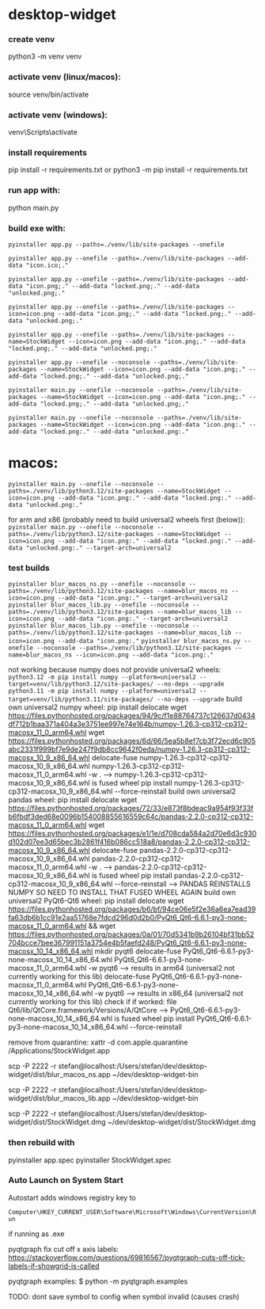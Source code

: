 # desktop-widget

### create venv
python3 -m venv venv

### activate venv (linux/macos):
source venv/bin/activate

### activate venv (windows):
venv\Scripts\activate

### install requirements
pip install -r requirements.txt
or
python3 -m pip install -r requirements.txt

### run app with:
python main.py

### build exe with:
`pyinstaller app.py --paths=./venv/lib/site-packages --onefile`

`pyinstaller app.py --onefile --paths=./venv/lib/site-packages --add-data "icon.ico;."`

`pyinstaller app.py --onefile --paths=./venv/lib/site-packages --add-data "icon.png;." --add-data "locked.png;." --add-data "unlocked.png;."`

`pyinstaller app.py --onefile --paths=./venv/lib/site-packages --icon=icon.png --add-data "icon.png;." --add-data "locked.png;." --add-data "unlocked.png;."`

`pyinstaller app.py --onefile --paths=./venv/lib/site-packages --name=StockWidget --icon=icon.png --add-data "icon.png;." --add-data "locked.png;." --add-data "unlocked.png;."`

`pyinstaller app.py --onefile --noconsole --paths=./venv/lib/site-packages --name=StockWidget --icon=icon.png --add-data "icon.png;." --add-data "locked.png;." --add-data "unlocked.png;."`

`pyinstaller main.py --onefile --noconsole --paths=./venv/lib/site-packages --name=StockWidget --icon=icon.png --add-data "icon.png;." --add-data "locked.png;." --add-data "unlocked.png;."`

`pyinstaller main.py --onefile --noconsole --paths=./venv/lib/site-packages --name=StockWidget --icon=icon.png --add-data "icon.png:." --add-data "locked.png:." --add-data "unlocked.png:."`

# macos:
`pyinstaller main.py --onefile --noconsole --paths=./venv/lib/python3.12/site-packages --name=StockWidget --icon=icon.png --add-data "icon.png:." --add-data "locked.png:." --add-data "unlocked.png:."`

for arm and x86 (probably need to build universal2 wheels first (below)):
`pyinstaller main.py --onefile --noconsole --paths=./venv/lib/python3.12/site-packages --name=StockWidget --icon=icon.png --add-data "icon.png:." --add-data "locked.png:." --add-data "unlocked.png:." --target-arch=universal2`

### test builds
`pyinstaller blur_macos_ns.py --onefile --noconsole --paths=./venv/lib/python3.12/site-packages --name=blur_macos_ns --icon=icon.png --add-data "icon.png:." --target-arch=universal2`
`pyinstaller blur_macos_lib.py --onefile --noconsole --paths=./venv/lib/python3.12/site-packages --name=blur_macos_lib --icon=icon.png --add-data "icon.png:." --target-arch=universal2`
`pyinstaller blur_macos_lib.py --onefile --noconsole --paths=./venv/lib/python3.12/site-packages --name=blur_macos_lib --icon=icon.png --add-data "icon.png:."`
`pyinstaller blur_macos_ns.py --onefile --noconsole --paths=./venv/lib/python3.12/site-packages --name=blur_macos_ns --icon=icon.png --add-data "icon.png:."`

not working because numpy does not provide universal2 wheels:
`python3.12 -m pip install numpy --platform=universal2 --target=venv/lib/python3.12/site-packages/ --no-deps --upgrade`
`python3.11 -m pip install numpy --platform=universal2 --target=venv/lib/python3.11/site-packages/ --no-deps --upgrade`
build own universal2 numpy wheel:
pip install delocate
wget https://files.pythonhosted.org/packages/94/9c/f1e88764737c126637d0434df712b1baa371a404a3e3751ee997e74e164b/numpy-1.26.3-cp312-cp312-macosx_11_0_arm64.whl
wget https://files.pythonhosted.org/packages/6d/66/5ea5b8ef7cb3f72ecd6c905abc2331f999bf7e9de247f9db8cc9642f0eda/numpy-1.26.3-cp312-cp312-macosx_10_9_x86_64.whl
delocate-fuse numpy-1.26.3-cp312-cp312-macosx_10_9_x86_64.whl numpy-1.26.3-cp312-cp312-macosx_11_0_arm64.whl -w .
--> numpy-1.26.3-cp312-cp312-macosx_10_9_x86_64.whl is fused wheel
pip install numpy-1.26.3-cp312-cp312-macosx_10_9_x86_64.whl --force-reinstall
build own universal2 pandas wheel:
pip install delocate
wget https://files.pythonhosted.org/packages/72/33/e873f8bdeac9a954f93f33fb6fbdf3ded68e0096b154008855616559c64c/pandas-2.2.0-cp312-cp312-macosx_11_0_arm64.whl
wget https://files.pythonhosted.org/packages/e1/1e/d708cda584a2d70e6d3c930d102d07ee3d65bec3b2861f416b086cc518a8/pandas-2.2.0-cp312-cp312-macosx_10_9_x86_64.whl
delocate-fuse pandas-2.2.0-cp312-cp312-macosx_10_9_x86_64.whl pandas-2.2.0-cp312-cp312-macosx_11_0_arm64.whl -w .
--> pandas-2.2.0-cp312-cp312-macosx_10_9_x86_64.whl is fused wheel
pip install pandas-2.2.0-cp312-cp312-macosx_10_9_x86_64.whl --force-reinstall
--> PANDAS REINSTALLS NUMPY SO NEED TO INSTALL THAT FUSED WHEEL AGAIN
build own universal2 PyQt6-Qt6 wheel:
pip install delocate
wget https://files.pythonhosted.org/packages/b6/bf/94ce06e5f2e36a6ea7ead39fa63db6b1cc91e2aa51768e7fdcd296d0d2b0/PyQt6_Qt6-6.6.1-py3-none-macosx_11_0_arm64.whl &&
wget https://files.pythonhosted.org/packages/0a/01/70d5341b9b26104bf31bb52704bcce7bee367991151a3754e4b5faefd248/PyQt6_Qt6-6.6.1-py3-none-macosx_10_14_x86_64.whl
mkdir pyqt6
delocate-fuse PyQt6_Qt6-6.6.1-py3-none-macosx_10_14_x86_64.whl PyQt6_Qt6-6.6.1-py3-none-macosx_11_0_arm64.whl -w pyqt6
--> results in arm64 (universal2 not currently working for this lib)
delocate-fuse PyQt6_Qt6-6.6.1-py3-none-macosx_11_0_arm64.whl PyQt6_Qt6-6.6.1-py3-none-macosx_10_14_x86_64.whl -w pyqt6
--> results in x86_64 (universal2 not currently working for this lib)
check if if worked: file Qt6/lib/QtCore.framework/Versions/A/QtCore
--> PyQt6_Qt6-6.6.1-py3-none-macosx_10_14_x86_64.whl is fused wheel
pip install PyQt6_Qt6-6.6.1-py3-none-macosx_10_14_x86_64.whl --force-reinstall

remove from quarantine:
xattr -d com.apple.quarantine /Applications/StockWidget.app

scp -P 2222 -r stefan@localhost:/Users/stefan/dev/desktop-widget/dist/blur_macos_ns.app ~/dev/desktop-widget-bin

scp -P 2222 -r stefan@localhost:/Users/stefan/dev/desktop-widget/dist/blur_macos_lib.app ~/dev/desktop-widget-bin

scp -P 2222 -r stefan@localhost:/Users/stefan/dev/desktop-widget/dist/StockWidget.dmg ~/dev/desktop-widget/dist/StockWidget.dmg

### then rebuild with
pyinstaller app.spec
pyinstaller StockWidget.spec

### Auto Launch on System Start
Autostart adds windows registry key to 

```Computer\HKEY_CURRENT_USER\Software\Microsoft\Windows\CurrentVersion\Run```

if running as .exe

pyqtgraph fix cut off x axis labels:
https://stackoverflow.com/questions/69816567/pyqtgraph-cuts-off-tick-labels-if-showgrid-is-called

pyqtgraph examples:
$ python -m pyqtgraph.examples

TODO: dont save symbol to config when symbol invalid (causes crash)
